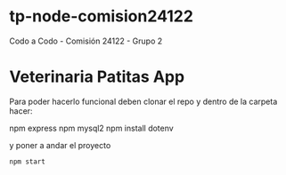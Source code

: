 # tp-node-comision24122
Codo a Codo - Comisión 24122 - Grupo 2


# Veterinaria Patitas App

Para poder hacerlo funcional deben clonar el repo y dentro de la carpeta hacer:

npm express
npm mysql2
npm install dotenv

y poner a andar el proyecto

```
npm start
```
